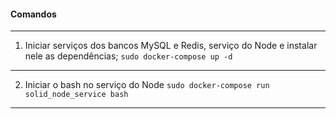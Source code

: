 #### Comandos

---

1. Iniciar serviços dos bancos MySQL e Redis, serviço do Node e instalar nele as dependências;
`sudo docker-compose up -d`

---

2. Iniciar o bash no serviço do Node
`sudo docker-compose run solid_node_service bash`

---
